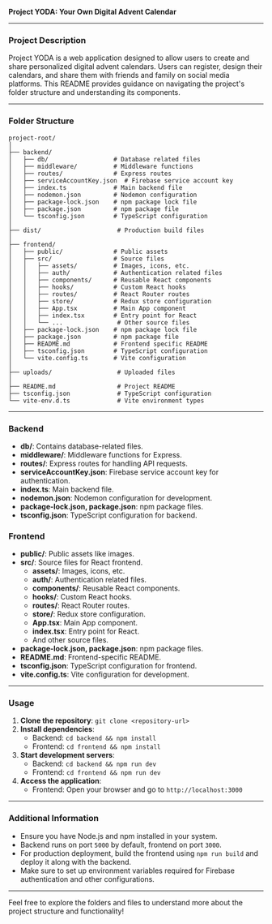 **Project YODA: Your Own Digital Advent Calendar**

---

### Project Description

Project YODA is a web application designed to allow users to create and share personalized digital advent calendars. Users can register, design their calendars, and share them with friends and family on social media platforms. This README provides guidance on navigating the project's folder structure and understanding its components.

---

### Folder Structure

```
project-root/
│
├── backend/
│   ├── db/                  # Database related files
│   ├── middleware/          # Middleware functions
│   ├── routes/              # Express routes
│   ├── serviceAccountKey.json  # Firebase service account key
│   ├── index.ts             # Main backend file
│   ├── nodemon.json         # Nodemon configuration
│   ├── package-lock.json    # npm package lock file
│   ├── package.json         # npm package file
│   └── tsconfig.json        # TypeScript configuration
│
├── dist/                     # Production build files
│
├── frontend/
│   ├── public/              # Public assets
│   ├── src/                 # Source files
│   │   ├── assets/          # Images, icons, etc.
│   │   ├── auth/            # Authentication related files
│   │   ├── components/      # Reusable React components
│   │   ├── hooks/           # Custom React hooks
│   │   ├── routes/          # React Router routes
│   │   ├── store/           # Redux store configuration
│   │   ├── App.tsx          # Main App component
│   │   ├── index.tsx        # Entry point for React
│   │   └── ...               # Other source files
│   ├── package-lock.json    # npm package lock file
│   ├── package.json         # npm package file
│   ├── README.md            # Frontend specific README
│   ├── tsconfig.json        # TypeScript configuration
│   └── vite.config.ts       # Vite configuration
│
├── uploads/                  # Uploaded files
│
├── README.md                 # Project README
├── tsconfig.json             # TypeScript configuration
└── vite-env.d.ts             # Vite environment types
```

---

### Backend

- **db/**: Contains database-related files.
- **middleware/**: Middleware functions for Express.
- **routes/**: Express routes for handling API requests.
- **serviceAccountKey.json**: Firebase service account key for authentication.
- **index.ts**: Main backend file.
- **nodemon.json**: Nodemon configuration for development.
- **package-lock.json, package.json**: npm package files.
- **tsconfig.json**: TypeScript configuration for backend.

### Frontend

- **public/**: Public assets like images.
- **src/**: Source files for React frontend.
  - **assets/**: Images, icons, etc.
  - **auth/**: Authentication related files.
  - **components/**: Reusable React components.
  - **hooks/**: Custom React hooks.
  - **routes/**: React Router routes.
  - **store/**: Redux store configuration.
  - **App.tsx**: Main App component.
  - **index.tsx**: Entry point for React.
  - And other source files.
- **package-lock.json, package.json**: npm package files.
- **README.md**: Frontend-specific README.
- **tsconfig.json**: TypeScript configuration for frontend.
- **vite.config.ts**: Vite configuration for development.

---

### Usage

1. **Clone the repository**: `git clone <repository-url>`
2. **Install dependencies**:
   - Backend: `cd backend && npm install`
   - Frontend: `cd frontend && npm install`
3. **Start development servers**:
   - Backend: `cd backend && npm run dev`
   - Frontend: `cd frontend && npm run dev`
4. **Access the application**:
   - Frontend: Open your browser and go to `http://localhost:3000`

---

### Additional Information

- Ensure you have Node.js and npm installed in your system.
- Backend runs on port `5000` by default, frontend on port `3000`.
- For production deployment, build the frontend using `npm run build` and deploy it along with the backend.
- Make sure to set up environment variables required for Firebase authentication and other configurations.

---

Feel free to explore the folders and files to understand more about the project structure and functionality!
